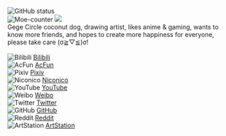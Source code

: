 ![GitHub status](https://github-readme-stats.vercel.app/api?username=moegirlwangge&show_icons=true&hide_border=true&theme=radical)
<br>
![Moe-counter](https://count.getloli.com/get/@moegirlwangge?theme=rule34)
<img src="https://weather-icon.journeyad.repl.co/@sanya?v=1">
<br>
Gege Circle coconut dog, drawing artist, likes anime & gaming, wants to know more friends, and hopes to create more happiness for everyone, please take care (σ≧︎▽︎≦︎)σ!<br>
<br>
![Bilibili](https://user-images.githubusercontent.com/69033087/215234424-960c7e90-90ec-483f-9162-153bb2091024.png)
[Bilibili](https://space.bilibili.com/291584196)
<br>
![AcFun](https://user-images.githubusercontent.com/69033087/215234430-12564879-4f07-4751-a508-04342c396683.png)
[AcFun](https://www.acfun.cn/u/14666581.aspx)
<br>
![Pixiv](https://user-images.githubusercontent.com/69033087/215234425-0a940b48-3147-4b84-8319-585406918710.png)
[Pixiv](https://pixiv.net/users/43214741)
<br>
![Niconico](https://user-images.githubusercontent.com/69033087/215234850-29c2d2ae-fa98-4d64-9261-a53c6659a64d.png)
[Niconico](https://www.nicovideo.jp/user/84370201)
<br>
![YouTube](https://user-images.githubusercontent.com/69033087/215234919-4ae7c74c-6d2d-4db2-8355-869f14f344c6.png)
[YouTube](https://www.youtube.com/c/moegirlwangge)
<br>
![Weibo](https://user-images.githubusercontent.com/69033087/215234433-f54f6cc5-67dd-42cd-bf28-0e1fd8a5619d.png)
[Weibo](https://weibo.com/dogmoegirlwangge)
<br>
![Twitter](https://user-images.githubusercontent.com/69033087/215234452-5d24cfb0-1a48-45aa-b25f-c6b1e2be3c3c.png)
[Twitter](https://twitter.com/moegirlwangge)
<br>
![GitHub](https://user-images.githubusercontent.com/69033087/215234450-616d1209-bc47-4c9a-86bc-366a81a697ad.png)
[GitHub](https://github.com/moegirlwangge)
<br>
![Reddit](https://user-images.githubusercontent.com/69033087/215235339-4bc729c8-d528-4109-a59c-205f25408074.png)
[Reddit](https://reddit.com/r/gege_circle)
<br>
![ArtStation](https://user-images.githubusercontent.com/69033087/215234417-0f1c3924-c675-4eb7-b71f-e115056c130c.png)
[ArtStation](https://artstation.com/moegirlwangge)
